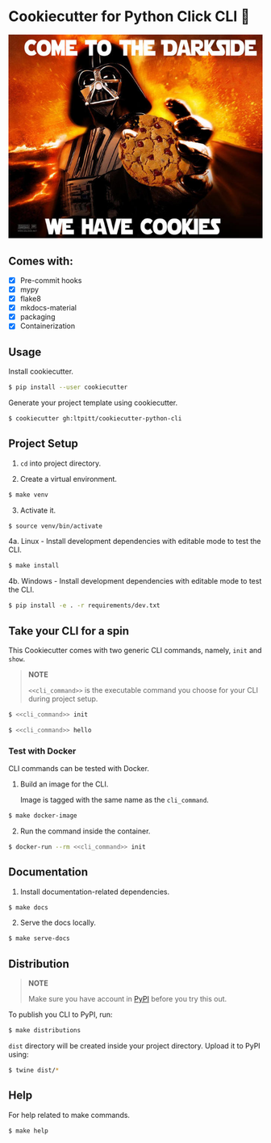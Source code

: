 # Cookiecutter for Python Click CLI :cookie:

![Come to the dark side... We have cookies!](https://github.com/ltpitt/cookiecutter-python-cli/blob/master/darth_vader_cookies.jpg?raw=true)

## Comes with:

 - [x] Pre-commit hooks
 - [x] mypy
 - [x] flake8
 - [x] mkdocs-material
 - [x] packaging
 - [x] Containerization

## Usage

Install cookiecutter.

```bash
$ pip install --user cookiecutter
```

Generate your project template using cookiecutter.

```bash
$ cookiecutter gh:ltpitt/cookiecutter-python-cli
```

## Project Setup

1. `cd` into project directory.

2. Create a virtual environment.

```bash
$ make venv
```

3. Activate it.

```bash
$ source venv/bin/activate
```

4a. Linux - Install development dependencies with editable mode to test the CLI.

```bash
$ make install
```

4b. Windows - Install development dependencies with editable mode to test the CLI.

```bash
$ pip install -e . -r requirements/dev.txt
```

## Take your CLI for a spin

This Cookiecutter comes with two generic CLI commands, namely, `init` and `show`.

> **NOTE**
>
>  `<<cli_command>>` is the executable command you choose for your CLI during project setup.

```bash
$ <<cli_command>> init
```

```bash
$ <<cli_command>> hello
```

### Test with Docker

CLI commands can be tested with Docker.

1. Build an image for the CLI.

    Image is tagged with the same name as the `cli_command`.

```bash
$ make docker-image
```

2. Run the command inside the container.

```bash
$ docker-run --rm <<cli_command>> init
```

## Documentation

1. Install documentation-related dependencies.

```bash
$ make docs
```

2. Serve the docs locally.

```bash
$ make serve-docs
```

## Distribution

> **NOTE**
>
> Make sure you have account in [PyPI](https://pypi.org/account/register/) before you try this out.

To publish you CLI to PyPI, run:

```bash
$ make distributions
```

`dist` directory will be created inside your project directory. Upload it to PyPI using:

```bash
$ twine dist/*
```

## Help

For help related to make commands.

```bash
$ make help
```
